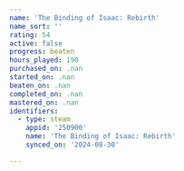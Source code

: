 ```yaml
---
name: 'The Binding of Isaac: Rebirth'
name_sort: ''
rating: 54
active: false
progress: beaten
hours_played: 190
purchased_on: .nan
started_on: .nan
beaten_on: .nan
completed_on: .nan
mastered_on: .nan
identifiers:
  - type: steam
    appid: '250900'
    name: 'The Binding of Isaac: Rebirth'
    synced_on: '2024-08-30'

---
```


